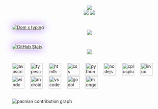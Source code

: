 <div align="center">
  <img src=".github/workflows/name.svg" />
</div>

<div align="center">
  <img src="https://visitor-badge.laobi.icu/badge?page_id=Dom-x-dev.Dom-x-dev&left_color=darkgoldenrod&right_color=darkgoldenrod&left_text=visitors%20"  />
  <a href="https://discord.com/users/1381308868784820354"><img src="https://raw.githubusercontent.com/Safouene1/support-palestine-banner/master/StandWithPalestine.svg"  />
</div>

<h2 align="left"></h2>

<div align="left">
  <a href="https://git.io/typing-svg" target="_blank" rel="noopener noreferrer">
    <img
      src="https://readme-typing-svg.demolab.com?font=Inconsolata&weight=800&pause=1000&color=b37f25&center=false&vCenter=false&width=535&lines=My+Discord+Account"
      alt="Dom x typing"
      style="border-radius: 20px; box-shadow: 0 0 25px rgba(142, 76, 247, 0.7);"
    />
  </a>
</div>

<div align="center">
<a href="https://discord.com/users/1381308868784820354"><img src="https://lanyard.cnrad.dev/api/1381308868784820354?showDisplayName=true&idleMessage=Coding...&theme=dark" /></a>
</div>

<h2 align="left"></h2>

<div align="left">
  <a href="https://git.io/typing-svg" target="_blank" rel="noopener noreferrer">
    <img
      <a href="https://discord.com/users/1381308868784820354"><img src="https://readme-typing-svg.demolab.com?font=Inconsolata&weight=800&pause=1000&color=b37f25&center=false&vCenter=false&width=535&lines=GitHub+Stats"
      alt="GitHub Stats"
      style="border-radius: 20px; box-shadow: 0 0 25px rgba(142, 76, 247, 0.7);"
    />
  </a>
</div>

<div align="center">
<img src="https://github-widgetbox.vercel.app/api/profile?username=Dom-x-dev&data=followers,repositories,stars,commits&theme=darkmode" /></a>
</div>

<h2 align="left"></h2>

<div align="left">
  <img src="https://cdn.jsdelivr.net/gh/devicons/devicon/icons/javascript/javascript-original.svg" height="40" alt="javascript logo"  />
  <img width="12" />
  <img src="https://cdn.jsdelivr.net/gh/devicons/devicon/icons/typescript/typescript-original.svg" height="40" alt="typescript logo"  />
  <img width="12" />
  <img src="https://cdn.jsdelivr.net/gh/devicons/devicon/icons/html5/html5-original.svg" height="40" alt="html5 logo"  />
  <img width="12" />
  <img src="https://cdn.jsdelivr.net/gh/devicons/devicon/icons/css3/css3-original.svg" height="40" alt="css logo"  />
  <img width="12" />
  <img src="https://cdn.jsdelivr.net/gh/devicons/devicon/icons/python/python-original.svg" height="40" alt="python logo"  />
  <img width="12" />
  <img src="https://cdn.simpleicons.org/nodedotjs/339933" height="40" alt="nodejs logo"  />
  <img width="12" />
  <img src="https://cdn.jsdelivr.net/gh/devicons/devicon/icons/cplusplus/cplusplus-original.svg" height="40" alt="cplusplus logo"  />
  <img width="12" />
  <img src="https://cdn.jsdelivr.net/gh/devicons/devicon/icons/linux/linux-original.svg" height="40" alt="linux logo"  />
  <img width="12" />
  <img src="https://cdn.jsdelivr.net/gh/devicons/devicon/icons/windows8/windows8-original.svg" height="40" alt="windows8 logo"  />
  <img width="12" />
  <img src="https://cdn.jsdelivr.net/gh/devicons/devicon/icons/android/android-original.svg" height="40" alt="android logo"  />
  <img width="12" />
  <img src="https://cdn.jsdelivr.net/gh/devicons/devicon/icons/vscode/vscode-original.svg" height="40" alt="vscode logo"  />
  <img width="12" />
  <img src="https://cdn.jsdelivr.net/gh/devicons/devicon/icons/godot/godot-original.svg" height="40" alt="godot logo"  />
  <img width="12" />
  <img src="https://cdn.simpleicons.org/mongodb/47A248" height="40" alt="mongodb logo"  />
</div>

###

<h2 align="left"></h2>

###

<picture>
  <source media="(prefers-color-scheme: dark)" srcset="https://raw.githubusercontent.com/Dom-x-dev/User-x-dev/output/pacman-contribution-graph-dark.svg">
  <source media="(prefers-color-scheme: light)" srcset="https://raw.githubusercontent.com/Dom-x-dev/User-x-dev/output/pacman-contribution-graph.svg">
  <img alt="pacman contribution graph" src="https://raw.githubusercontent.com/Dom-x-dev/Dom-x-dev/output/pacman-contribution-graph.svg">
</picture>

